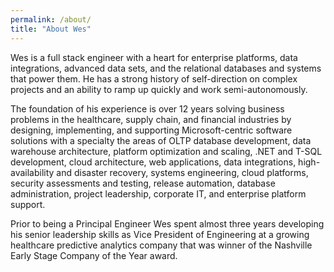 ```yaml
---
permalink: /about/
title: "About Wes"
---
```


<p>
Wes is a full stack engineer with a heart for enterprise platforms, data integrations, advanced data sets, and the relational databases and systems that power them. He has a strong history of self-direction on complex projects and an ability to ramp up quickly and work semi-autonomously.
</p>

<p>
The foundation of his experience is over 12 years solving business problems in the healthcare, supply chain, and financial industries by designing, implementing, and supporting Microsoft-centric software solutions with a specialty the areas of OLTP database development, data warehouse architecture, platform optimization and scaling, .NET and T-SQL development, cloud architecture, web applications, data integrations, high-availability and disaster recovery, systems engineering, cloud platforms, security assessments and testing, release automation, database administration, project leadership, corporate IT, and enterprise platform support.
</p>

<p>
Prior to being a Principal Engineer Wes spent almost three years developing his senior leadership skills as Vice President of Engineering at a growing healthcare predictive analytics company that was winner of the Nashville Early Stage Company of the Year award.
</p>

